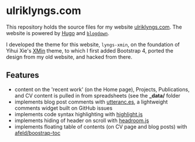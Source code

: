 # ulriklyngs.com

This repository holds the source files for my website [ulriklyngs.com](https://ulriklyngs.com).
The website is powered by [Hugo](https://gohugo.io) and [`blogdown`](https://bookdown.org/yihui/blogdown/).

I developed the theme for this website, `lyngs-xmin`, on the foundation of Yihui Xie's [XMin](https://github.com/yihui/hugo-xmin) theme, to which I first added Bootstrap 4, ported the design from my old website, and hacked from there.

## Features
- content on the 'recent work' (on the Home page), Projects, Publications, and CV content is pulled in from spreadsheets (see the **_data/** folder
- implements blog post comments with [utteranc.es](https://utteranc.es), a lightweight comments widget built on GitHub issues
- implements code syntax highlighting with [highlight.js](https://highlightjs.org)
- implements hiding of header on scroll with [headroom.js](https://wicky.nillia.ms/headroom.js/)
- implements floating table of contents (on CV page and blog posts) with [afeld/boostrap-toc](https://afeld.github.io/bootstrap-toc/)
